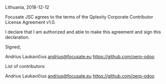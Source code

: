 Lithuania, 2018-12-12

Focusate JSC agrees to the terms of the Qplexity Corporate Contributor License
Agreement v1.0.

I declare that I am authorized and able to make this agreement and sign this
declaration.

Signed,

Andrius Laukavičius andrius@focusate.eu https://github.com/oerp-odoo

List of contributors:

Andrius Laukavičius andrius@focusate.eu https://github.com/oerp-odoo
